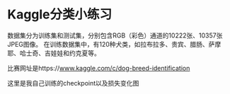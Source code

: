 # Kaggle分类小练习

数据集分为训练集和测试集，分别包含RGB（彩色）通道的10222张、10357张JPEG图像。
在训练数据集中，有120种犬类，如拉布拉多、贵宾、腊肠、萨摩耶、哈士奇、吉娃娃和约克夏等。

比赛网址是https://www.kaggle.com/c/dog-breed-identification

这里是我自己训练的checkpoint以及损失变化图